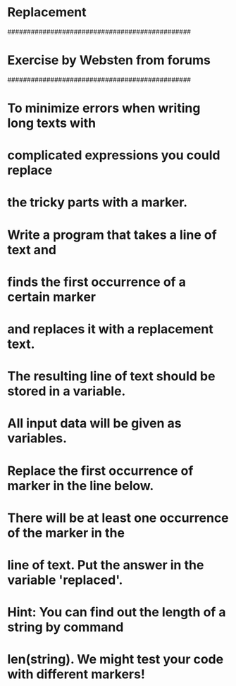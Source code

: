# Replacement
###############################################
#       Exercise by Websten from forums       #
###############################################
# To minimize errors when writing long texts with
# complicated expressions you could replace 
# the tricky parts with a marker. 
# Write a program that takes a line of text and 
# finds the first occurrence of a certain marker 
# and replaces it with a replacement text. 
# The resulting line of text should be stored in a variable. 
# All input data will be given as variables.
#
# Replace the first occurrence of marker in the line below.
# There will be at least one occurrence of the marker in the
# line of text. Put the answer in the variable 'replaced'.
# Hint: You can find out the length of a string by command
# len(string). We might test your code with different markers!
